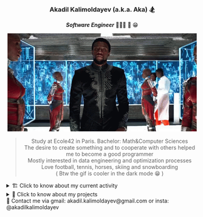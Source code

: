<div align="center">

### Akadil Kalimoldayev (a.k.a. Aka) 🏂

***Software Engineer*** 👨🏼‍🏫 📝 😁 
  
![BlackPanther](https://github.com/Akadil/Akadil/blob/main/t-challa-black-panther.gif)
  
> Study at Ecole42 in Paris. Bachelor: Math&Computer Sciences \
> The desire to create something and to cooperate with others helped me to become a good programmer \
> Mostly interested in data engineering and optimization processes  \
> Love football, tennis, horses, skiing and snowboarding \
> ( Btw the gif is cooler in the dark mode 😁 )

<div align="left">
<details>
<summary> 🏗 Click to know about my current activity</summary>
    
- 🖌 Working on [FdF project](https://github.com/Akadil/42project_fdf) (recreate the landscape)
- 🧠 Solving the [Leetcode](https://github.com/Akadil/leetcode) problems: 2 hard, 16 medium, 23 easy
- 🇫🇷 Learning French language (Actually not, I am being super lazy)

</details>
  
<details>
<summary> 🏰 Click to know about my projects</summary>

- 🗼 42 projects [Link](https://github.com/Akadil/42Projects) 

</div>
</details>

<div align="left">
📩 Contact me via gmail: akadil.kalimoldayev@gmail.com or insta: @akadilkalimoldayev
</div>
